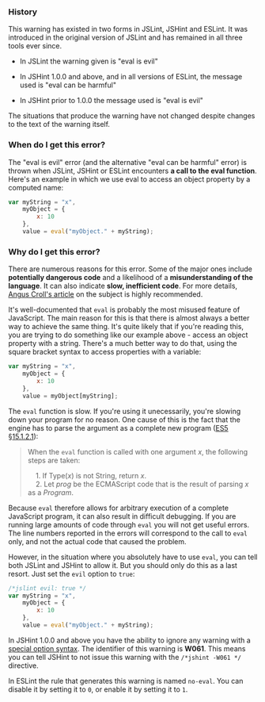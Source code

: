 <!---
{
    "titles": [
        "eval is evil",
        "eval can be harmful",
        "W061"
    ],
    "slugs": [
        "eval-is-evil",
        "eval-can-be-harmful",
        "w061"
    ],
    "linters": [
        "jslint",
        "jshint",
        "eslint"
    ],
    "author": "jallardice"
}
-->

### History

This warning has existed in two forms in JSLint, JSHint and ESLint. It was
introduced in the original version of JSLint and has remained in all three tools
ever since.

 - In JSLint the warning given is "eval is evil"

 - In JSHint 1.0.0 and above, and in all versions of ESLint, the message used is
   "eval can be harmful"

 - In JSHint prior to 1.0.0 the message used is "eval is evil"

The situations that produce the warning have not changed despite changes to the
text of the warning itself.

### When do I get this error?

The "eval is evil" error (and the alternative "eval can be harmful" error) is
thrown when JSLint, JSHint or ESLint encounters **a call to the eval function**.
Here's an example in which we use eval to access an object property by a
computed name:

<!---
{
    "linter": "jslint"
}
-->
```javascript
var myString = "x",
    myObject = {
        x: 10
    },
    value = eval("myObject." + myString);
```

### Why do I get this error?

There are numerous reasons for this error. Some of the major ones include
**potentially dangerous code** and a likelihood of a **misunderstanding of the
language**. It can also indicate **slow, inefficient code**. For more details,
[Angus Croll's article][croll] on the subject is highly recommended.

It's well-documented that `eval` is probably the most misused feature of
JavaScript. The main reason for this is that there is almost always a better way
to achieve the same thing. It's quite likely that if you're reading this, you
are trying to do something like our example above - access an object property
with a string. There's a much better way to do that, using the square bracket
syntax to access properties with a variable:

<!---
{
    "linter": "jslint"
}
-->
```javascript
var myString = "x",
    myObject = {
        x: 10
    },
    value = myObject[myString];
```

The `eval` function is slow. If you're using it unecessarily, you're slowing
down your program for no reason. One cause of this is the fact that the engine
has to parse the argument as a complete new program ([ES5
&sect;15.1.2.1][es5-15.1.2.1]):

> When the `eval` function is called with one argument *x*, the following steps
> are taken:<br>
>
> &nbsp;&nbsp;&nbsp;&nbsp;1. If Type(*x*) is not String, return *x*.<br>
> &nbsp;&nbsp;&nbsp;&nbsp;2. Let *prog* be the ECMAScript code that is the
> result of parsing *x* as a *Program*.

Because `eval` therefore allows for arbitrary execution of a complete JavaScript
program, it can also result in difficult debugging. If you are running large
amounts of code through `eval` you will not get useful errors. The line numbers
reported in the errors will correspond to the call to `eval` only, and not the
actual code that caused the problem.

However, in the situation where you absolutely have to use `eval`, you can tell
both JSLint and JSHint to allow it. But you should only do this as a last
resort. Just set the `evil` option to `true`:

<!---
{
    "linter": "jslint"
}
-->
```javascript
/*jslint evil: true */
var myString = "x",
    myObject = {
        x: 10
    },
    value = eval("myObject." + myString);
```

In JSHint 1.0.0 and above you have the ability to ignore any warning with a
[special option syntax][jshintopts]. The identifier of this warning is **W061**.
This means you can tell JSHint to not issue this warning with the `/*jshint
-W061 */` directive.

In ESLint the rule that generates this warning is named `no-eval`. You can
disable it by setting it to `0`, or enable it by setting it to `1`.

[croll]: http://javascriptweblog.wordpress.com/2010/04/19/how-evil-is-eval/
[es5-15.1.2.1]: http://es5.github.com/#x15.1.2.1
[jshintopts]: http://jshint.com/docs/#options
